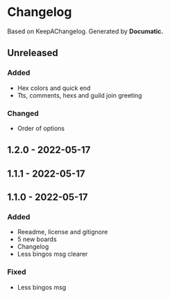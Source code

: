 # Changelog

Based on KeepAChangelog.
Generated by **Documatic.**

## Unreleased

### Added

* Hex colors and quick end
* Tts, comments, hexs and guild join greeting

### Changed

* Order of options

## 1.2.0 - 2022-05-17

## 1.1.1 - 2022-05-17

## 1.1.0 - 2022-05-17

### Added

* Reeadme, license and gitignore
* 5 new boards
* Changelog
* Less bingos msg clearer

### Fixed

* Less bingos msg
